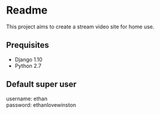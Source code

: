 # Readme

This project aims to create a stream video site for home use. 

## Prequisites

* Django 1.10   
* Python 2.7   

## Default super user

username: ethan   
password: ethanlovewinston


